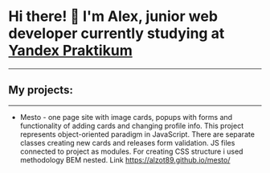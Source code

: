 # Hi there! 👋 I'm Alex, junior web developer currently studying at [Yandex Praktikum](https://praktikum.yandex.ru) 
---
## My projects: 
---
* Mesto - one page site with image cards, popups with forms and functionality of adding cards and changing profile info. 
This project represents object-oriented paradigm in JavaScript. There are separate classes creating new cards and releases form validation. JS files connected to project as modules.
For creating CSS structure i used methodology BEM nested. Link https://alzot89.github.io/mesto/

<!--
**alzot89/alzot89** is a ✨ _special_ ✨ repository because its `README.md` (this file) appears on your GitHub profile.

Here are some ideas to get you started:

- 🔭 I’m currently working on ...
- 🌱 I’m currently learning ...
- 👯 I’m looking to collaborate on ...
- 🤔 I’m looking for help with ...
- 💬 Ask me about ...
- 📫 How to reach me: ...
- 😄 Pronouns: ...
- ⚡ Fun fact: ...
-->
